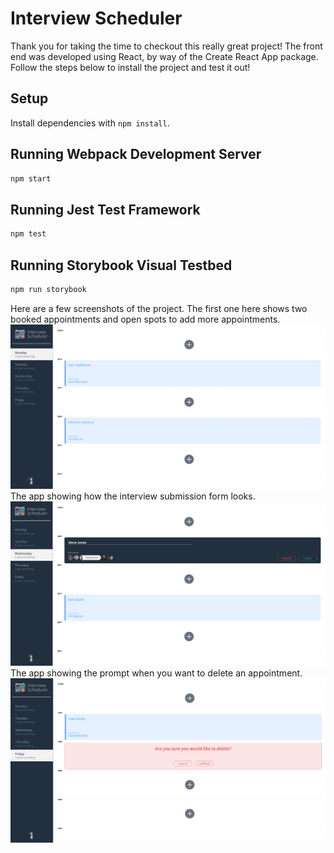 # Interview Scheduler

Thank you for taking the time to checkout this really great project! The front end was developed using React, by way of the Create React App package. Follow the steps below to install the project and test it out!

## Setup

Install dependencies with `npm install`.

## Running Webpack Development Server

```sh
npm start
```

## Running Jest Test Framework

```sh
npm test
```

## Running Storybook Visual Testbed

```sh
npm run storybook
```
Here are a few screenshots of the project. The first one here shows two booked appointments and open spots to add more appointments.
![](https://github.com/DLindeblom/scheduler/blob/master/docs/booked-appointments.png?raw=true)
The app showing how the interview submission form looks.
![](https://github.com/DLindeblom/scheduler/blob/master/docs/booking-form.png?raw=true)
The app showing the prompt when you want to delete an appointment.
![](https://github.com/DLindeblom/scheduler/blob/master/docs/deleting-appointment.png?raw=true)
